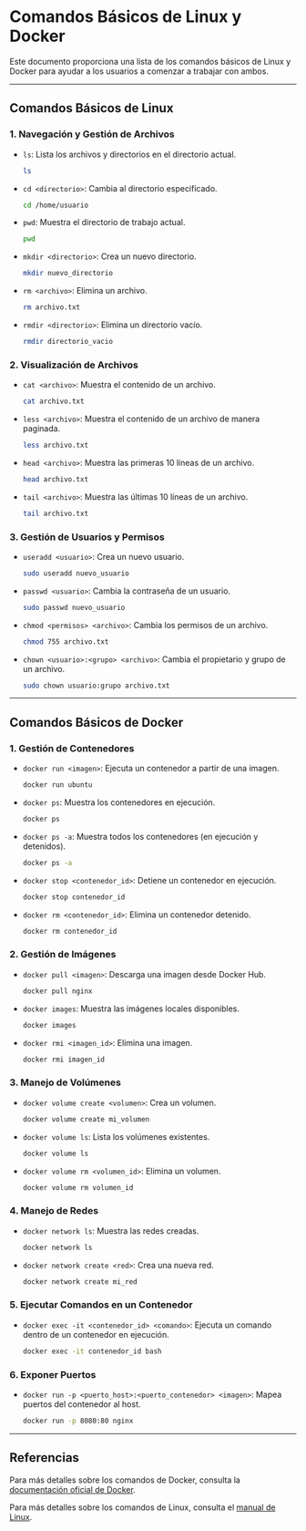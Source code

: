 
# Comandos Básicos de Linux y Docker

Este documento proporciona una lista de los comandos básicos de Linux y Docker para ayudar a los usuarios a comenzar a trabajar con ambos.

---

## Comandos Básicos de Linux

### 1. **Navegación y Gestión de Archivos**
- `ls`: Lista los archivos y directorios en el directorio actual.
  ```bash
  ls
  ```
- `cd <directorio>`: Cambia al directorio especificado.
  ```bash
  cd /home/usuario
  ```
- `pwd`: Muestra el directorio de trabajo actual.
  ```bash
  pwd
  ```
- `mkdir <directorio>`: Crea un nuevo directorio.
  ```bash
  mkdir nuevo_directorio
  ```
- `rm <archivo>`: Elimina un archivo.
  ```bash
  rm archivo.txt
  ```
- `rmdir <directorio>`: Elimina un directorio vacío.
  ```bash
  rmdir directorio_vacio
  ```

### 2. **Visualización de Archivos**
- `cat <archivo>`: Muestra el contenido de un archivo.
  ```bash
  cat archivo.txt
  ```
- `less <archivo>`: Muestra el contenido de un archivo de manera paginada.
  ```bash
  less archivo.txt
  ```
- `head <archivo>`: Muestra las primeras 10 líneas de un archivo.
  ```bash
  head archivo.txt
  ```
- `tail <archivo>`: Muestra las últimas 10 líneas de un archivo.
  ```bash
  tail archivo.txt
  ```

### 3. **Gestión de Usuarios y Permisos**
- `useradd <usuario>`: Crea un nuevo usuario.
  ```bash
  sudo useradd nuevo_usuario
  ```
- `passwd <usuario>`: Cambia la contraseña de un usuario.
  ```bash
  sudo passwd nuevo_usuario
  ```
- `chmod <permisos> <archivo>`: Cambia los permisos de un archivo.
  ```bash
  chmod 755 archivo.txt
  ```
- `chown <usuario>:<grupo> <archivo>`: Cambia el propietario y grupo de un archivo.
  ```bash
  sudo chown usuario:grupo archivo.txt
  ```

---

## Comandos Básicos de Docker

### 1. **Gestión de Contenedores**
- `docker run <imagen>`: Ejecuta un contenedor a partir de una imagen.
  ```bash
  docker run ubuntu
  ```
- `docker ps`: Muestra los contenedores en ejecución.
  ```bash
  docker ps
  ```
- `docker ps -a`: Muestra todos los contenedores (en ejecución y detenidos).
  ```bash
  docker ps -a
  ```
- `docker stop <contenedor_id>`: Detiene un contenedor en ejecución.
  ```bash
  docker stop contenedor_id
  ```
- `docker rm <contenedor_id>`: Elimina un contenedor detenido.
  ```bash
  docker rm contenedor_id
  ```

### 2. **Gestión de Imágenes**
- `docker pull <imagen>`: Descarga una imagen desde Docker Hub.
  ```bash
  docker pull nginx
  ```
- `docker images`: Muestra las imágenes locales disponibles.
  ```bash
  docker images
  ```
- `docker rmi <imagen_id>`: Elimina una imagen.
  ```bash
  docker rmi imagen_id
  ```

### 3. **Manejo de Volúmenes**
- `docker volume create <volumen>`: Crea un volumen.
  ```bash
  docker volume create mi_volumen
  ```
- `docker volume ls`: Lista los volúmenes existentes.
  ```bash
  docker volume ls
  ```
- `docker volume rm <volumen_id>`: Elimina un volumen.
  ```bash
  docker volume rm volumen_id
  ```

### 4. **Manejo de Redes**
- `docker network ls`: Muestra las redes creadas.
  ```bash
  docker network ls
  ```
- `docker network create <red>`: Crea una nueva red.
  ```bash
  docker network create mi_red
  ```

### 5. **Ejecutar Comandos en un Contenedor**
- `docker exec -it <contenedor_id> <comando>`: Ejecuta un comando dentro de un contenedor en ejecución.
  ```bash
  docker exec -it contenedor_id bash
  ```

### 6. **Exponer Puertos**
- `docker run -p <puerto_host>:<puerto_contenedor> <imagen>`: Mapea puertos del contenedor al host.
  ```bash
  docker run -p 8080:80 nginx
  ```

---

## Referencias

Para más detalles sobre los comandos de Docker, consulta la [documentación oficial de Docker](https://docs.docker.com/).

Para más detalles sobre los comandos de Linux, consulta el [manual de Linux](https://www.gnu.org/software/bash/manual/).
